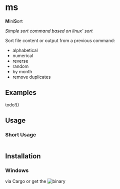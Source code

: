 # ms

**M**ini**S**ort

*Simple sort command based on linux' sort*

Sort file content or output from a previous command:
- alphabetical
- numerical
- reverse
- random
- by month
- remove duplicates

## Examples

todo!()

## Usage

### Short Usage

```
```

## Installation

### Windows

via Cargo or get the ![binary](https://github.com/Phydon/ms/releases)
